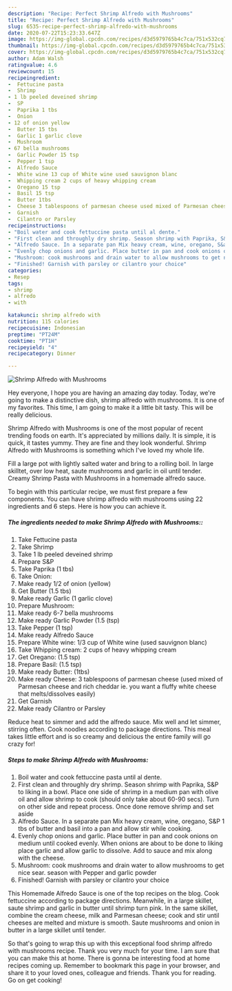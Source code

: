 ```yaml
---
description: "Recipe: Perfect Shrimp Alfredo with Mushrooms"
title: "Recipe: Perfect Shrimp Alfredo with Mushrooms"
slug: 6535-recipe-perfect-shrimp-alfredo-with-mushrooms
date: 2020-07-22T15:23:33.647Z
image: https://img-global.cpcdn.com/recipes/d3d5979765b4c7ca/751x532cq70/shrimp-alfredo-with-mushrooms-recipe-main-photo.jpg
thumbnail: https://img-global.cpcdn.com/recipes/d3d5979765b4c7ca/751x532cq70/shrimp-alfredo-with-mushrooms-recipe-main-photo.jpg
cover: https://img-global.cpcdn.com/recipes/d3d5979765b4c7ca/751x532cq70/shrimp-alfredo-with-mushrooms-recipe-main-photo.jpg
author: Adam Walsh
ratingvalue: 4.6
reviewcount: 15
recipeingredient:
-  Fettucine pasta
-  Shrimp
- 1 lb peeled deveined shrimp
-  SP
-  Paprika 1 tbs
-  Onion
- 12 of onion yellow
-  Butter 15 tbs
-  Garlic 1 garlic clove
-  Mushroom
- 67 bella mushrooms
-  Garlic Powder 15 tsp
-  Pepper 1 tsp
-  Alfredo Sauce
-  White wine 13 cup of White wine used sauvignon blanc
-  Whipping cream 2 cups of heavy whipping cream
-  Oregano 15 tsp
-  Basil 15 tsp
-  Butter 1tbs
-  Cheese 3 tablespoons of parmesan cheese used mixed of Parmesan cheese and rich cheddar ie you want a fluffy white cheese that meltsdissolves easily
-  Garnish
-  Cilantro or Parsley
recipeinstructions:
- "Boil water and cook fettuccine pasta until al dente."
- "First clean and throughly dry shrimp. Season shrimp with Paprika, S&amp;P to liking in a bowl. Place one side of shrimp in a medium pan with olive oil and allow shrimp to cook (should only take about 60-90 secs). Turn on other side and repeat process. Once done remove shrimp and set aside"
- "Alfredo Sauce. In a separate pan Mix heavy cream, wine, oregano, S&amp;P 1 tbs of butter and basil into a pan and allow stir while cooking."
- "Evenly chop onions and garlic. Place butter in pan and cook onions on medium until cooked evenly. When onions are about to be done to liking place garlic and allow garlic to dissolve. Add to sauce and mix along with the cheese."
- "Mushroom: cook mushrooms and drain water to allow mushrooms to get nice sear. season with Pepper and garlic powder"
- "Finished! Garnish with parsley or cilantro your choice"
categories:
- Resep
tags:
- shrimp
- alfredo
- with

katakunci: shrimp alfredo with
nutrition: 115 calories
recipecuisine: Indonesian
preptime: "PT24M"
cooktime: "PT1H"
recipeyield: "4"
recipecategory: Dinner

---
```



![Shrimp Alfredo with Mushrooms](https://img-global.cpcdn.com/recipes/d3d5979765b4c7ca/751x532cq70/shrimp-alfredo-with-mushrooms-recipe-main-photo.jpg)

Hey everyone, I hope you are having an amazing day today. Today, we're going to make a distinctive dish, shrimp alfredo with mushrooms. It is one of my favorites. This time, I am going to make it a little bit tasty. This will be really delicious.

Shrimp Alfredo with Mushrooms is one of the most popular of recent trending foods on earth. It's appreciated by millions daily. It is simple, it is quick, it tastes yummy. They are fine and they look wonderful. Shrimp Alfredo with Mushrooms is something which I've loved my whole life.

Fill a large pot with lightly salted water and bring to a rolling boil. In large skilltet, over low heat, saute mushrooms and garlic in oil until tender. Creamy Shrimp Pasta with Mushrooms in a homemade alfredo sauce.


To begin with this particular recipe, we must first prepare a few components. You can have shrimp alfredo with mushrooms using 22 ingredients and 6 steps. Here is how you can achieve it.

##### The ingredients needed to make Shrimp Alfredo with Mushrooms::

1. Take  Fettucine pasta
1. Take  Shrimp
1. Take 1 lb peeled deveined shrimp
1. Prepare  S&amp;P
1. Take  Paprika (1 tbs)
1. Take  Onion:
1. Make ready 1/2 of onion (yellow)
1. Get  Butter (1.5 tbs)
1. Make ready  Garlic (1 garlic clove)
1. Prepare  Mushroom:
1. Make ready 6-7 bella mushrooms
1. Make ready  Garlic Powder (1.5 (tsp)
1. Take  Pepper (1 tsp)
1. Make ready  Alfredo Sauce
1. Prepare  White wine: 1/3 cup of White wine (used sauvignon blanc)
1. Take  Whipping cream: 2 cups of heavy whipping cream
1. Get  Oregano: (1.5 tsp)
1. Prepare  Basil: (1.5 tsp)
1. Make ready  Butter: (1tbs)
1. Make ready  Cheese: 3 tablespoons of parmesan cheese (used mixed of Parmesan cheese and rich cheddar ie. you want a fluffy white cheese that melts/dissolves easily)
1. Get  Garnish
1. Make ready  Cilantro or Parsley


Reduce heat to simmer and add the alfredo sauce. Mix well and let simmer, stirring often. Cook noodles according to package directions. This meal takes little effort and is so creamy and delicious the entire family will go crazy for! 

##### Steps to make Shrimp Alfredo with Mushrooms:

1. Boil water and cook fettuccine pasta until al dente.
1. First clean and throughly dry shrimp. Season shrimp with Paprika, S&amp;P to liking in a bowl. Place one side of shrimp in a medium pan with olive oil and allow shrimp to cook (should only take about 60-90 secs). Turn on other side and repeat process. Once done remove shrimp and set aside
1. Alfredo Sauce. In a separate pan Mix heavy cream, wine, oregano, S&amp;P 1 tbs of butter and basil into a pan and allow stir while cooking.
1. Evenly chop onions and garlic. Place butter in pan and cook onions on medium until cooked evenly. When onions are about to be done to liking place garlic and allow garlic to dissolve. Add to sauce and mix along with the cheese.
1. Mushroom: cook mushrooms and drain water to allow mushrooms to get nice sear. season with Pepper and garlic powder
1. Finished! Garnish with parsley or cilantro your choice


This Homemade Alfredo Sauce is one of the top recipes on the blog. Cook fettuccine according to package directions. Meanwhile, in a large skillet, saute shrimp and garlic in butter until shrimp turn pink. In the same skillet, combine the cream cheese, milk and Parmesan cheese; cook and stir until cheeses are melted and mixture is smooth. Saute mushrooms and onion in butter in a large skillet until tender. 

So that's going to wrap this up with this exceptional food shrimp alfredo with mushrooms recipe. Thank you very much for your time. I am sure that you can make this at home. There is gonna be interesting food at home recipes coming up. Remember to bookmark this page in your browser, and share it to your loved ones, colleague and friends. Thank you for reading. Go on get cooking!
